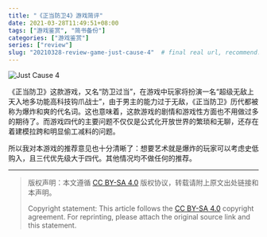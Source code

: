 ```yaml
---
title: "《正当防卫4》游戏简评"
date: 2021-03-28T11:49:51+08:00
tags: ["游戏鉴赏", "简书备份"]
categories: ["游戏鉴赏"]
series: ["review"]
slug: "20210328-review-game-just-cause-4"  # final real url, recommend: start by date, follow lower case words with hyphen splitter. E.g., `20230316-text-title`
---
```


![Just Cause 4](/img/posts/9835942-b64140bd41f18a10.png "Just Cause 4")

《正当防卫》这款游戏，又名“防卫过当”，在游戏中玩家将扮演一名“超级无敌上天入地多功能高科技钩爪战士”，由于男主的能力过于无敌，《正当防卫》历代都被称为爆炸和爽的代名词。这也意味着，这款游戏的剧情和游戏性方面也不用做过多的期待了。而游戏四代的主要问题不仅仅是公式化开放世界的繁琐和无聊，还存在着建模拉跨和明显偷工减料的问题。

所以我对本游戏的推荐意见也十分清晰了：想要艺术就是爆炸的玩家可以考虑史低购入，且三代优先级大于四代。其他情况均不做任何的推荐。

---

> 版权声明：本文遵循 [CC BY-SA 4.0](https://creativecommons.org/licenses/by-sa/4.0/deed.zh) 版权协议，转载请附上原文出处链接和本声明。
>
> Copyright statement: This article follows the [CC BY-SA 4.0](https://creativecommons.org/licenses/by-sa/4.0/deed.en) copyright agreement. For reprinting, please attach the original source link and this statement.

